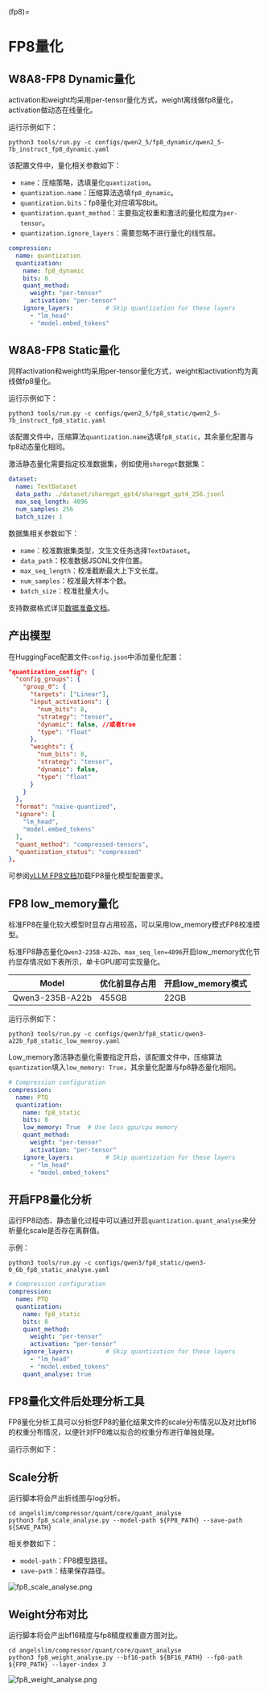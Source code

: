 (fp8)=

# FP8量化

## W8A8-FP8 Dynamic量化

activation和weight均采用per-tensor量化方式，weight离线做fp8量化，activation做动态在线量化。

运行示例如下：

```shell
python3 tools/run.py -c configs/qwen2_5/fp8_dynamic/qwen2_5-7b_instruct_fp8_dynamic.yaml
```

该配置文件中，量化相关参数如下：
- `name`：压缩策略，选填量化`quantization`。
- `quantization.name`：压缩算法选填`fp8_dynamic`。
- `quantization.bits`：fp8量化对应填写8bit。
- `quantization.quant_method`：主要指定权重和激活的量化粒度为`per-tensor`。
- `quantization.ignore_layers`：需要忽略不进行量化的线性层。

```yaml
compression:
  name: quantization
  quantization:
    name: fp8_dynamic
    bits: 8
    quant_method:
      weight: "per-tensor"
      activation: "per-tensor"
    ignore_layers:         # Skip quantization for these layers
      - "lm_head"
      - "model.embed_tokens"
```


## W8A8-FP8 Static量化

同样activation和weight均采用per-tensor量化方式，weight和activation均为离线做fp8量化。

运行示例如下：

```shell
python3 tools/run.py -c configs/qwen2_5/fp8_static/qwen2_5-7b_instruct_fp8_static.yaml
```

该配置文件中，压缩算法`quantization.name`选填`fp8_static`，其余量化配置与fp8动态量化相同。

激活静态量化需要指定校准数据集，例如使用`sharegpt`数据集：

```yaml
dataset:
  name: TextDataset
  data_path: ./dataset/sharegpt_gpt4/sharegpt_gpt4_256.jsonl
  max_seq_length: 4096
  num_samples: 256
  batch_size: 1
```

数据集相关参数如下：
- `name`：校准数据集类型，文生文任务选择`TextDataset`。
- `data_path`：校准数据JSONL文件位置。
- `max_seq_length`：校准截断最大上下文长度。
- `num_samples`：校准最大样本个数。
- `batch_size`：校准批量大小。

支持数据格式详见[数据准备文档](../design/prepare_dataset.md)。


## 产出模型

在HuggingFace配置文件`config.json`中添加量化配置：

```json
"quantization_config": {
  "config_groups": {
    "group_0": {
      "targets": ["Linear"],
      "input_activations": {
        "num_bits": 8,
        "strategy": "tensor",
        "dynamic": false, //或者true
        "type": "float"
      },
      "weights": {
        "num_bits": 8,
        "strategy": "tensor",
        "dynamic": false,
        "type": "float"
      }
    }
  },
  "format": "naive-quantized",
  "ignore": [
    "lm_head",
    "model.embed_tokens"
  ],
  "quant_method": "compressed-tensors",
  "quantization_status": "compressed"
},
```

可参阅[vLLM FP8文档](https://docs.vllm.ai/en/stable/features/quantization/fp8.html)加载FP8量化模型配置要求。

## FP8 low_memory量化

标准FP8在量化较大模型时显存占用较高，可以采用low_memory模式FP8校准模型。

标准FP8静态量化`Qwen3-235B-A22b`、`max_seq_len=4096`开启low_memory优化节约显存情况如下表所示，单卡GPU即可实现量化。

| Model                         | 优化前显存占用 | 开启low_memory模式 |
|-------------------------------|--------------|------------|
| Qwen3-235B-A22b               | 455GB        | 22GB |


运行示例如下：

```shell
python3 tools/run.py -c configs/qwen3/fp8_static/qwen3-a22b_fp8_static_low_memroy.yaml
```

Low_memory激活静态量化需要指定开启，该配置文件中，压缩算法`quantization`填入`low_memory: True`，其余量化配置与fp8静态量化相同。


```yaml
# Compression configuration
compression:
  name: PTQ
  quantization:
    name: fp8_static
    bits: 8
    low_memory: True  # Use less gpu/cpu memory
    quant_method:
      weight: "per-tensor"
      activation: "per-tensor"
    ignore_layers:         # Skip quantization for these layers
      - "lm_head"
      - "model.embed_tokens"
```

## 开启FP8量化分析

运行FP8动态、静态量化过程中可以通过开启`quantization.quant_analyse`来分析量化scale是否存在离群值。

示例：
```shell
python3 tools/run.py -c configs/qwen3/fp8_static/qwen3-0_6b_fp8_static_analyse.yaml
```

```yaml
# Compression configuration
compression:
  name: PTQ
  quantization:
    name: fp8_static
    bits: 8
    quant_method:
      weight: "per-tensor"
      activation: "per-tensor"
    ignore_layers:         # Skip quantization for these layers
      - "lm_head"
      - "model.embed_tokens"
    quant_analyse: true
```

## FP8量化文件后处理分析工具

FP8量化分析工具可以分析您FP8的量化结果文件的scale分布情况以及对比bf16的权重分布情况，以便针对FP8难以拟合的权重分布进行单独处理。

运行示例如下：

## Scale分析

运行脚本将会产出折线图与log分析。
```shell
cd angelslim/compressor/quant/core/quant_analyse
python3 fp8_scale_analyse.py --model-path ${FP8_PATH} --save-path ${SAVE_PATH}
```

相关参数如下：
- `model-path`：FP8模型路径。
- `save-path`：结果保存路径。

![fp8_scale_analyse.png](../../assets/fp8_scale_analyse.png)

## Weight分布对比
运行脚本将会产出bf16精度与fp8精度权重直方图对比。
```shell
cd angelslim/compressor/quant/core/quant_analyse
python3 fp8_weight_analyse.py --bf16-path ${BF16_PATH} --fp8-path ${FP8_PATH} --layer-index 3
```

![fp8_weight_analyse.png](../../assets/fp8_weight_analyse.png)